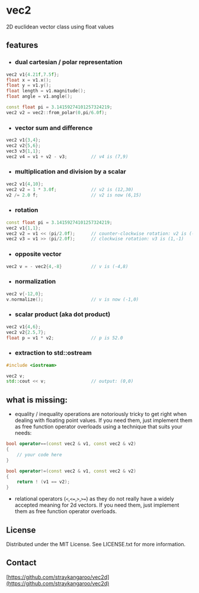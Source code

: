 # vec2
2D euclidean vector class using float values

## features
- ### dual cartesian / polar representation
```c++
vec2 v1{4.21f,7.5f};
float x = v1.x();
float y = v1.y();
float length = v1.magnitude();
float angle = v1.angle();

const float pi = 3.14159274101257324219;
vec2 v2 = vec2::from_polar(0,pi/6.0f);
```
- ### vector sum and difference
```c++
vec2 v1{3,4};
vec2 v2{5,6};
vec3 v3{1,1};
vec2 v4 = v1 + v2 - v3;         // v4 is (7,9)
```
- ### multiplication and division by a scalar
```c++
vec2 v1{4,10};
vec2 v2 = 1 * 3.0f;             // v2 is (12,30)
v2 /= 2.0 f;                    // v2 is now (6,15)  
```
- ### rotation
```c++
const float pi = 3.14159274101257324219;
vec2 v1{1,1};
vec2 v2 = v1 << (pi/2.0f);      // counter-clockwise rotation: v2 is (-1,1)
vec2 v3 = v1 >> (pi/2.0f);      // clockwise rotation: v3 is (1,-1)
```
- ### opposite vector
```c++
vec2 v = - vec2{4,-8}           // v is (-4,8)
```
- ### normalization
```c++
vec2 v{-12,0};
v.normalize();                  // v is now (-1,0)
```
- ### scalar product (aka dot product)
```c++
vec2 v1{4,6};
vec2 v2{2.5,7};
float p = v1 * v2;              // p is 52.0 
```
- ### extraction to std::ostream
```c++
#include <iostream>

vec2 v;
std::cout << v;                 // output: (0,0)
```

## what is missing:
- equality / inequality operations are notoriously tricky to get right when dealing with floating point values.
If you need them, just implement them as free function operator overloads using a technique that suits your needs:
```c++
bool operator==(const vec2 & v1, const vec2 & v2)
{
    // your code here
}

bool operator!=(const vec2 & v1, const vec2 & v2)
{
    return ! (v1 == v2);
}
```
- relational operators (`<`,`<=`,`>`,`>=`) as they do not really have a widely accepted meaning for 2d vectors. If you need them, just implement them as free function operator overloads.


## License

Distributed under the MIT License. See LICENSE.txt for more information.


## Contact

[https://github.com/straykangaroo/vec2d](https://github.com/straykangaroo/vec2d)
